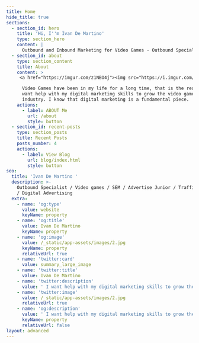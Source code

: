 ```yaml
---
title: Home
hide_title: true
sections:
  - section_id: hero
    title: 'Hi, I''m Ivan De Martino'
    type: section_hero
    content: |
      Outbound and Inbound Marketing for Video Games - Outbound Specialist
  - section_id: about
    type: section_content
    title: About
    content: >
     <a href="https://imgur.com/z1NBO4j"><img src="https://i.imgur.com/z1NBO4j.png" title="source: imgur.com" /> width= "100" high= "100"</a>

      Video Games have been in my life for a long time, that is the reason I
      want help with my digital marketing skills to grow the video game
      industry. I know that digital marketing is a fundamental piece.
    actions:
      - label: ABOUT Me
        url: /about
        style: button
  - section_id: recent-posts
    type: section_posts
    title: Recent Posts
    posts_number: 4
    actions:
      - label: View Blog
        url: blog/index.html
        style: button
seo:
  title: 'Ivan De Martino '
  description: >-
    Outbound Specialist / Video games / SEM / Advertise Junior / Traffic Manager
    / Digital Advertising
  extra:
    - name: 'og:type'
      value: website
      keyName: property
    - name: 'og:title'
      value: Ivan De Martino
      keyName: property
    - name: 'og:image'
      value: /_static/app-assets/images/2.jpg
      keyName: property
      relativeUrl: true
    - name: 'twitter:card'
      value: summary_large_image
    - name: 'twitter:title'
      value: Ivan De Martino
    - name: 'twitter:description'
      value: ' I want help with my digital marketing skills to grow the video game industry. '
    - name: 'twitter:image'
      value: /_static/app-assets/images/2.jpg
      relativeUrl: true
    - name: 'og:description'
      value: ' I want help with my digital marketing skills to grow the video game industry.'
      keyName: property
      relativeUrl: false
layout: advanced
---
```

